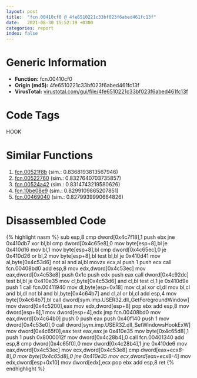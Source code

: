 ```yaml
---
layout: post
title:  "fcn.00410cf0 @ 4fe6510221c33bf023f6abed461fc13f"
date:   2021-08-30 15:52:19 +0300
categories: report
index: false
---
```


# Generic Information
- **Function:** fcn.00410cf0
- **Origin (md5):** 4fe6510221c33bf023f6abed461fc13f
- **VirusTotal:** [virustotal.com/gui/file/4fe6510221c33bf023f6abed461fc13f][virustotal_ref]

# Code Tags
<span class="tag" id="HOOK">HOOK</span>


# Similar Functions

1. [fcn.00521f8b][similar_1_ref] (sim.: 0.8368193813567946)
2. [fcn.00522760][similar_2_ref] (sim.: 0.8327640703735857)
3. [fcn.00524a42][similar_3_ref] (sim.: 0.8314743219580626)
4. [fcn.10be08e9][similar_4_ref] (sim.: 0.8299109865207851)
5. [fcn.00469040][similar_5_ref] (sim.: 0.8279939990664826)


# Disassembled Code

{% highlight nasm %}
sub esp,8
cmp dword[0x4c7f18],1
push ebx
jne 0x410db7
xor bl,bl
cmp dword[0x4c65e8],0
mov byte[esp+8],bl
je 0x410d16
mov bl,1
mov byte[esp+8],bl
cmp dword[0x4c65ec],0
je 0x410d26
or bl,2
mov byte[esp+8],bl
test bl,bl
je 0x410d41
mov al,byte[0x4c53d6]
not al
and al,bl
movzx ecx,al
push 1
push ecx
call fcn.00408bd0
add esp,8
mov edx,dword[0x4c53ec]
mov eax,dword[0x4c53e8]
push 0x1c
push edx
push eax
call dword[0x4c92dc]
test bl,bl
je 0x410e35
mov cl,byte[0x4c53d6]
and cl,bl
test cl,1
je 0x410d9e
push 1
call fcn.00411940
mov dl,byte[esp+0x18]
mov cl,al
xor cl,dl
mov bl,cl
and bl,dl
not bl
and bl,byte[0x4c64b7]
and cl,al
or bl,cl
add esp,4
mov byte[0x4c64b7],bl
call dword[sym.imp.USER32.dll_GetForegroundWindow]
mov dword[0x4c5200],eax
mov edx,dword[esp+8]
pop ebx
add esp,8
mov dword[esp+8],1
mov dword[esp+4],edx
jmp fcn.00408bd0
mov eax,dword[0x4c64b0]
push 0
push eax
push 0x40f140
push 1
mov dword[0x4c53e0],0
call dword[sym.imp.USER32.dll_SetWindowsHookExW]
mov dword[0x4c65f0],eax
test eax,eax
je 0x410e35
mov byte[0x4c65d8],1
push 1
push 0x8000012f
mov dword[0x4c28b4],0
call fcn.00401340
add esp,8
cmp dword[0x4c65f0],0
mov dword[0x4c28b4],1
jne 0x410de6
mov eax,dword[0x4c53ec]
mov ecx,dword[0x4c53e8]
cmp dword[eax+ecx*8-8],0
mov byte[0x4c65d8],0
jne 0x410e35
mov ecx,dword[eax+ecx*8-4]
mov edx,dword[esp+0x10]
mov dword[edx],ecx
pop ebx
add esp,8
ret
{% endhighlight %}


[similar_1_ref]: /report/fcn.00521f8b@d65363c7c6c188277432c9e4251c44e5
[similar_2_ref]: /report/fcn.00522760@d65363c7c6c188277432c9e4251c44e5
[similar_3_ref]: /report/fcn.00524a42@d65363c7c6c188277432c9e4251c44e5
[similar_4_ref]: /report/fcn.10be08e9@89dc67d2f980e8488f97b1bf8cb24258
[similar_5_ref]: /report/fcn.00469040@4fe6510221c33bf023f6abed461fc13f
[virustotal_ref]: https://www.virustotal.com/gui/file/4fe6510221c33bf023f6abed461fc13f